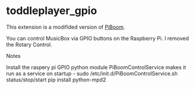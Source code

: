 # toddleplayer_gpio

This extension is a modifided version of [PiBoom](https://github.com/beakersoft/PiBoom).

You can control MusicBox via GPIO buttons on the Raspberry Pi.
I removed the Rotary Control.

Notes

Install the raspery pi GPIO python module
PiBoomControlService makes it run as a service on startup - sudo /etc/init.d/PiBoomControlService.sh status/stop/start
pip install python-mpd2
